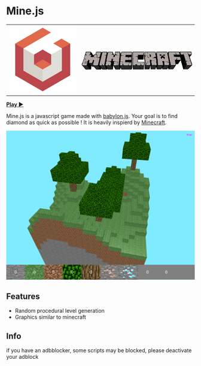 # Mine.js
|||
|---|---|
|![Image of the game](docs/babylon.png)|![Image of the game](docs/mc.png)|

**[Play ▶](https://mrgove10.github.io/Mine.Js/)**

Mine.js is a javascript game made with [babylon.js](https://www.babylonjs.com/).
Your goal is to find diamond as quick as possible ! It is heavily inspierd by [Minecraft](https://minecraft.net/).

![Image of the game](docs/gameplay.png)

## Features

- Random procedural level generation
- Graphics similar to minecraft

## Info

if you have an adbblocker, some scripts may be blocked, please deactivate your adblock
